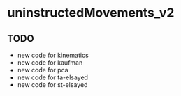 # uninstructedMovements_v2

## TODO
- new code for kinematics
- new code for kaufman
- new code for pca
- new code for ta-elsayed
- new code for st-elsayed